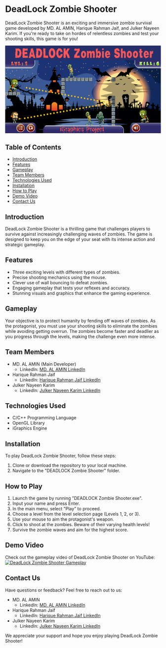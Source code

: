 # DeadLock Zombie Shooter

DeadLock Zombie Shooter is an exciting and immersive zombie survival game developed by MD. AL AMIN, Harique Rahman Jaif, and Julker Nayeen Karim. If you're ready to take on hordes of relentless zombies and test your shooting skills, this game is for you!

![Gameplay Screenshot](DEADLOCK%20Zombie%20Shooter%20iGraphics%20Project.png)

## Table of Contents

- [Introduction](#introduction)
- [Features](#features)
- [Gameplay](#gameplay)
- [Team Members](#team-members)
- [Technologies Used](#technologies-used)
- [Installation](#installation)
- [How to Play](#how-to-play)
- [Demo Video](#demo-video)
- [Contact Us](#contact-us)

## Introduction

DeadLock Zombie Shooter is a thrilling game that challenges players to survive against increasingly challenging waves of zombies. The game is designed to keep you on the edge of your seat with its intense action and strategic gameplay.

## Features

- Three exciting levels with different types of zombies.
- Precise shooting mechanics using the mouse.
- Clever use of wall bouncing to defeat zombies.
- Engaging gameplay that tests your reflexes and accuracy.
- Stunning visuals and graphics that enhance the gaming experience.

## Gameplay

Your objective is to protect humanity by fending off waves of zombies. As the protagonist, you must use your shooting skills to eliminate the zombies while avoiding getting overrun. The zombies become faster and deadlier as you progress through the levels, making the challenge even more intense.

## Team Members

- MD. AL AMIN (Main Developer)
  - LinkedIn: [MD. AL AMIN LinkedIn](https://www.linkedin.com/in/alaminxpro/)
- Harique Rahman Jaif
  - LinkedIn: [Harique Rahman Jaif LinkedIn](https://www.linkedin.com/in/harique-rahman-jaif/)
- Julker Nayeen Karim
  - LinkedIn: [Julker Nayeen Karim LinkedIn](#)  <!-- You can add the LinkedIn profile link here -->

## Technologies Used

- C/C++ Programming Language
- OpenGL Library
- iGraphics Engine

## Installation

To play DeadLock Zombie Shooter, follow these steps:

1. Clone or download the repository to your local machine.
2. Navigate to the "DEADLOCK Zombie Shooter" folder.

## How to Play

1. Launch the game by running "DEADLOCK Zombie Shooter.exe".
2. Input your name and press Enter.
3. In the main menu, select "Play" to proceed.
4. Choose a level from the level selection page (Levels 1, 2, or 3).
5. Use your mouse to aim the protagonist's weapon.
6. Click to shoot at the zombies. Beware of their varying health levels!
7. Survive the zombie waves and aim for the highest score.

## Demo Video

Check out the gameplay video of DeadLock Zombie Shooter on YouTube:
[![DeadLock Zombie Shooter Gameplay](https://img.youtube.com/vi/bjpfGj7gt4M/0.jpg)](https://youtu.be/bjpfGj7gt4M?si=iQS2TpyjV1-gTzOz)

## Contact Us

Have questions or feedback? Feel free to reach out to us:

- MD. AL AMIN
  - LinkedIn: [MD. AL AMIN LinkedIn](https://www.linkedin.com/in/alaminxpro/)
- Harique Rahman Jaif
  - LinkedIn: [Harique Rahman Jaif LinkedIn](https://www.linkedin.com/in/harique-rahman-jaif/)
- Julker Nayeen Karim
  - LinkedIn: [Julker Nayeen Karim LinkedIn](#)  <!-- You can add the LinkedIn profile link here -->

We appreciate your support and hope you enjoy playing DeadLock Zombie Shooter!

